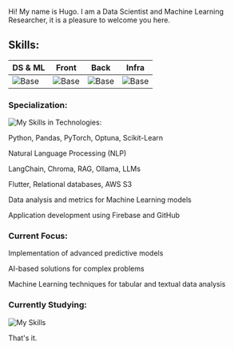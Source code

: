 Hi! My name is Hugo. I am a Data Scientist and Machine Learning Researcher, it is a pleasure to welcome you here.

## Skills:
| DS & ML | Front | Back | Infra |
|----------|----------|---------|-----------|
|![Base](https://skillicons.dev/icons?i=python,pytorch,sklearn,aws&perline=3) |![Base](https://skillicons.dev/icons?i=python,flutter&perline=3) |![Base](https://skillicons.dev/icons?i=php,python&perline=3)  |![Base](https://skillicons.dev/icons?i=mysql,linux,docker,kubernetes)   |                     

### Specialization:
![My Skills](https://skillicons.dev/icons?i=pytorch,tensorfloerience) in Technologies:

Python, Pandas, PyTorch, Optuna, Scikit-Learn

Natural Language Processing (NLP)

LangChain, Chroma, RAG, Ollama, LLMs

Flutter, Relational databases, AWS S3

Data analysis and metrics for Machine Learning models

Application development using Firebase and GitHub

### Current Focus:
Implementation of advanced predictive models

AI-based solutions for complex problems

Machine Learning techniques for tabular and textual data analysis

### Currently Studying:
![My Skills](https://skillicons.dev/icons?i=python)

That's it.
